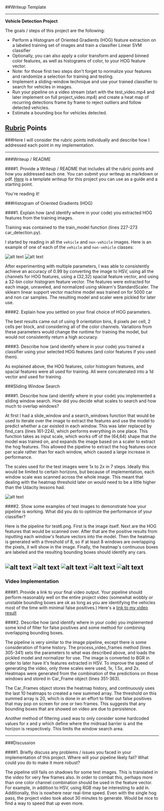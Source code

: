 ##Writeup Template

---

**Vehicle Detection Project**

The goals / steps of this project are the following:

* Perform a Histogram of Oriented Gradients (HOG) feature extraction on a labeled training set of images and train a classifier Linear SVM classifier
* Optionally, you can also apply a color transform and append binned color features, as well as histograms of color, to your HOG feature vector. 
* Note: for those first two steps don't forget to normalize your features and randomize a selection for training and testing.
* Implement a sliding-window technique and use your trained classifier to search for vehicles in images.
* Run your pipeline on a video stream (start with the test_video.mp4 and later implement on full project_video.mp4) and create a heat map of recurring detections frame by frame to reject outliers and follow detected vehicles.
* Estimate a bounding box for vehicles detected.

[//]: # (Image References)
[image1]: ./output_images/1.png
[image2]: ./output_images/1.png
[image3]: ./test_images/test6.jpg
[image4]: ./output_images/hogs/test6.jpg
[image5]: ./output_images/all_windows/test6.jpg
[image6]: ./output_images/heatmaps/test6.jpg
[image7]: ./output_images/detected/test6.jpg
[video1]: ./project_video_output.mp4

## [Rubric](https://review.udacity.com/#!/rubrics/513/view) Points
###Here I will consider the rubric points individually and describe how I addressed each point in my implementation.  

---
###Writeup / README

####1. Provide a Writeup / README that includes all the rubric points and how you addressed each one.  You can submit your writeup as markdown or pdf.  [Here](https://github.com/udacity/CarND-Vehicle-Detection/blob/master/writeup_template.md) is a template writeup for this project you can use as a guide and a starting point.  

You're reading it!

###Histogram of Oriented Gradients (HOG)

####1. Explain how (and identify where in your code) you extracted HOG features from the training images.

Training was contained to the train_model function (lines 227-273 car_detection.py).  

I started by reading in all the `vehicle` and `non-vehicle` images.  Here is an example of one of each of the `vehicle` and `non-vehicle` classes:

![alt text][image1]
![alt text][image2]

After experimenting with multiple parameters, I was able to consistently achieve an accuracy of 0.99 by converting the image to HSV, using all the channels for HOG features, using a (32,32) spacial feature vector, and using a 32-bin color histogram feature vector. The features were extracted for each image, unraveled, and normalized using sklearn's StandardScaler. The sklearn linear support vector machine model was trained on for 5000 car and non car samples. The resulting model and scaler were pickled for later use.

####2. Explain how you settled on your final choice of HOG parameters.

The best results came out of using 9 orientation bins, 8 pixels per cell, 2 cells per block, and considering all of the color channels. Variations from these parameters would change the runtime for training the model, but would not consistently return a high accuracy.

####3. Describe how (and identify where in your code) you trained a classifier using your selected HOG features (and color features if you used them).

As explained above, the HOG features, color histogram features, and spacial features were all used for training. All were concatenated into a 1d vector and used for training.

###Sliding Window Search

####1. Describe how (and identify where in your code) you implemented a sliding window search.  How did you decide what scales to search and how much to overlap windows?

At first I had a slide_window and a search_windows function that would be used to iterate over the image to extract the features and use the model to predict whether a car existed in each window. This was later replaced by find_cars (lines 161-224), which performs everything in one place. This function takes as input scale, which works off of the (64,64) shape that the model was trained on, and expands the image based on a scaler to extract the hog features. This allowed the pipeline to extract the hog features once per scale rather than for each window, which caused a large increase in performance. 

The scales used for the test images were 1x to 2x in 7 steps. Ideally this would be limited to certain horizons, but because of implementation, each window scale was scanned across the whole image. This meant that dealing with the heatmap threshold later on would need to be a little higher than the Udacity lessons had.

![alt text][image3]

####2. Show some examples of test images to demonstrate how your pipeline is working.  What did you do to optimize the performance of your classifier?

Here is the pipeline for test6.png. First is the image itself. Next are the HOG features that would be scanned over. After that are the positive results from inputting each window's feature vectors into the model. Then the heatmap is generated with a threshold of 8, so if at least 8 windows are overlapping the pixels, it will show in the image. Finally, the heatmap's continuous boxes are labeled and the resulting bounding boxes should identify any cars.

![alt text][image3]
![alt text][image4]
![alt text][image5]
![alt text][image6]
![alt text][image7]
---

### Video Implementation

####1. Provide a link to your final video output.  Your pipeline should perform reasonably well on the entire project video (somewhat wobbly or unstable bounding boxes are ok as long as you are identifying the vehicles most of the time with minimal false positives.)
Here's a [link to my video result](./project_video_output.mp4)


####2. Describe how (and identify where in your code) you implemented some kind of filter for false positives and some method for combining overlapping bounding boxes.

The pipeline is very similar to the image pipeline, except there is some consideration of frame history. The process_video_frames method (lines 305-341) sets the parameters to what was described above, and loads the pickled model and normalizer for use. The image is converted to BGR in order to later have it's features extracted in HSV. To improve the speed of generating the video, only three scales were used, 1x, 1.5x, and 2x. Heatmaps were generated from the combination of the predictions on those windows and stored in Car_Frame object (lines 351-363).

The Car_Frames object stores the heatmap history, and continuously uses the last 10 heatmaps to created a new summed array. The threshold on this summed array is 20, which is done in an effort to filter out false positives that may pop on screen for one or two frames. This suggests that any bounding boxes that are showed on video are due to persistence.

Another method of filtering used was to only consider some hardcoded values for x and y which define where the midroad barrier is and the horizon is respectively. This limits the window search area.


---

###Discussion

####1. Briefly discuss any problems / issues you faced in your implementation of this project.  Where will your pipeline likely fail?  What could you do to make it more robust?

The pipeline still  fails on shadows for some test images. This is translated in the video for very few frames also. In order to combat this, perhaps more than one color channel combination should be used in the feature vector. For example, in addition to HSV, using RGB may be interesting to add in. Additionally, this is nowhere near real-time speed. Even with the single hog pass, the project video took about 30 minutes to generate. Would be nice to find a way to speed that up even more. 


